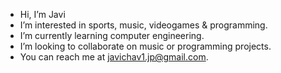 - Hi, I’m Javi
- I’m interested in sports, music, videogames & programming.
- I’m currently learning computer engineering.
- I’m looking to collaborate on music or programming projects.
- You can reach me at javichav1.jp@gmail.com.

<!---
WhiteXavi/WhiteXavi is a ✨ special ✨ repository because its `README.md` (this file) appears on your GitHub profile.
You can click the Preview link to take a look at your changes.
--->
